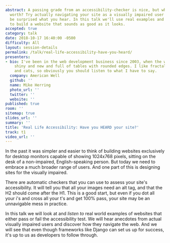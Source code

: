 ```yaml
---
abstract: A passing grade from an accessibility-checker is nice, but what's it really
  worth? Try actually navigating your site as a visually impaired user and you may
  be surprised what you hear. In this talk we'll use real examples and user anecdotes
  to build a website that sounds as good as it looks.
accepted: true
category: talk
date: 2018-10-17 16:40:00 -0500
difficulty: All
layout: session-details
permalink: /talk/real-life-accessibility-have-you-heard/
presenters:
- bio: I've been in the web development business since 2003, when the web was still
    shiny and new and full of tables with rounded edges. I like fractals, tap dancing,
    and cats, so obviously you should listen to what I have to say.
  company: American Well
  github: ''
  name: Mike Herring
  photo_url: ''
  twitter: ''
  website: ''
published: true
room: ''
sitemap: true
slides_url: ''
summary: ''
title: 'Real Life Accessibility: Have you HEARD your site?'
track: t1
video_url: ''
---
```


In the past it was simpler and easier to think of building websites exclusively for desktop monitors capable of showing 1024x768 pixels, sitting on the desk of a non-impaired, English-speaking person. But today we need to embrace a much broader range of users. And one part of this is designing sites for the visually impaired.

There are automatic checkers that you can use to assess your site's accessibility. It will tell you that all your images need an alt tag, and that the H2 should come after the H1. This is a good start, but even if you dot all your i's and cross all your t's and get 100% pass, your site may be an unnavigable mess in practice.

In this talk we will look at and *listen to* real world examples of websites that either pass or fail the accessibility test. We will hear anecdotes from actual visually impaired users and discover how they navigate the web. And we will see that even though frameworks like Django can set us up for success, it's up to us as developers to follow through.